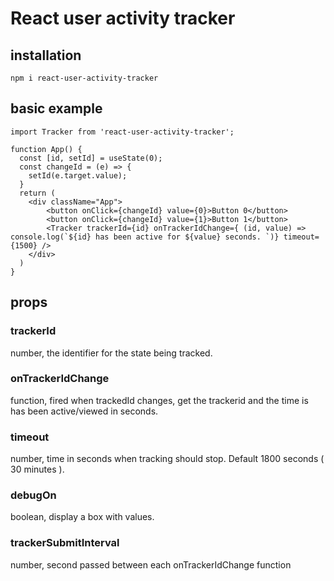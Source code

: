 # React user activity tracker

## installation  
`npm i react-user-activity-tracker`

## basic example
```
import Tracker from 'react-user-activity-tracker';

function App() {
  const [id, setId] = useState(0);
  const changeId = (e) => {
    setId(e.target.value);
  } 
  return (
    <div className="App">
        <button onClick={changeId} value={0}>Button 0</button>
        <button onClick={changeId} value={1}>Button 1</button>
        <Tracker trackerId={id} onTrackerIdChange={ (id, value) => console.log(`${id} has been active for ${value} seconds. `)} timeout={1500} />
    </div>
  )
}

```

## props

### trackerId
number, the identifier for the state being tracked.

### onTrackerIdChange
function, fired when trackedId changes, get the trackerid and the time is has been active/viewed in seconds.

### timeout
number, time in seconds when tracking should stop. Default 1800 seconds ( 30 minutes ).

### debugOn
boolean, display a box with values.

### trackerSubmitInterval
number, second passed between each onTrackerIdChange function
